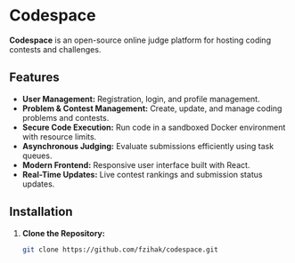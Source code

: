 # Codespace

**Codespace** is an open-source online judge platform for hosting coding contests and challenges.

## Features

- **User Management:** Registration, login, and profile management.
- **Problem & Contest Management:** Create, update, and manage coding problems and contests.
- **Secure Code Execution:** Run code in a sandboxed Docker environment with resource limits.
- **Asynchronous Judging:** Evaluate submissions efficiently using task queues.
- **Modern Frontend:** Responsive user interface built with React.
- **Real-Time Updates:** Live contest rankings and submission status updates.

## Installation

1. **Clone the Repository:**
   ```bash
   git clone https://github.com/fzihak/codespace.git

